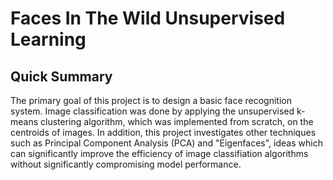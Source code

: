 # Faces In The Wild Unsupervised Learning
## Quick Summary 
The primary goal of this project is to design a basic face recognition system. Image classification was done by applying the unsupervised k-means clustering algorithm, which was implemented from scratch, on the centroids of images. In addition, this project investigates other techniques such as Principal Component Analysis (PCA) and "Eigenfaces", ideas which can significantly improve the efficiency of image classifiation algorithms without significantly compromising model performance. 

